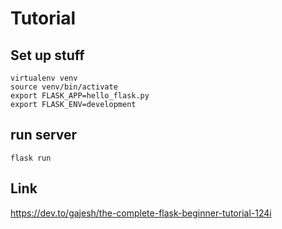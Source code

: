 # Tutorial

## Set up stuff

    virtualenv venv
    source venv/bin/activate
    export FLASK_APP=hello_flask.py
    export FLASK_ENV=development

## run server

    flask run


## Link
https://dev.to/gajesh/the-complete-flask-beginner-tutorial-124i